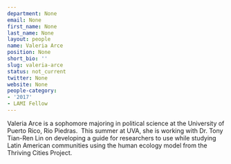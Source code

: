 ```yaml
---
department: None
email: None
first_name: None
last_name: None
layout: people
name: Valeria Arce
position: None
short_bio: ''
slug: valeria-arce
status: not_current
twitter: None
website: None
people-category:
- '2017'
- LAMI Fellow
---
```


Valeria Arce is a sophomore majoring in political science at the University of Puerto Rico, Rio Piedras.  This summer at UVA, she is working with Dr. Tony Tian-Ren Lin on developing a guide for researchers to use while studying Latin American communities using the human ecology model from the Thriving Cities Project.
